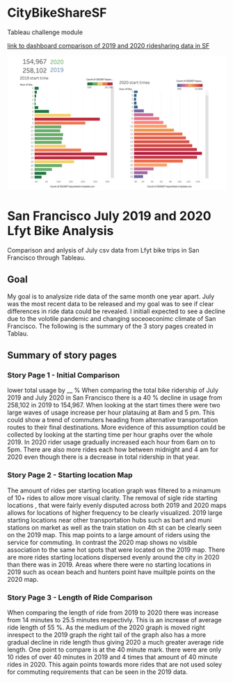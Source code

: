 # CityBikeShareSF
Tableau challenge module 

[link to dashboard comparison of 2019 and 2020 ridesharing data in SF](https://public.tableau.com/profile/robert.d.rustia#!/vizhome/Mod_14_challenge/2019-2020JulySFbikecomparison)

![preview of tables](https://github.com/misterrustia/CityBikeShareSF/blob/master/Screen%20Shot%202021-03-15%20at%206.10.01%20PM.png)


# San Francisco July 2019 and 2020 Lfyt Bike Analysis
Comparison and anlysis of July csv data from Lfyt bike trips in San Francisco through Tableau.

## Goal
My goal is to analysize ride data of the same month one year apart. July was the most recent data to be released and my goal was to see if clear differences in ride data could be revealed. I initiall expected to see a decline due to the volotile pandemic and changing soceoeconimc climate of San Francisco. The following is the summary of the 3 story pages created in Tablau.

## Summary of story pages
### Story Page 1 - Initial Comparison
lower total usage by __ % When comparing the total bike ridership of July 2019 and July 2020 in San Francisco there is a 40 % decline in usage from 258,102 in 2019 to 154,967. When looking at the start times there were two large waves of usage increase per hour platauing at 8am and 5 pm. This could show a trend of commuters heading from alternative transportation routes to their final destinations. More evidence of this assumption could be collected by looking at the starting time per hour graphs over the whole 2019. In 2020 rider usage gradually increased each hour from 6am on to 5pm. There are also more rides each how between midnight and 4 am for 2020 even though there is a decrease in total ridership in that year.

### Story Page 2 - Starting location Map
The amount of rides per starting location graph was filtered to a minamum of 10+ rides to allow more visual clarity. The removal of sigle ride starting locations , that were fairly evenly disputed across both 2019 and 2020 maps allows for locations of higher frequency to be clearly visualized. 2019 large starting locations near other transportation hubs such as bart and muni stations on market as well as the train station on 4th st can be clearly seen on the 2019 map. This map points to a large amount of riders using the service for commuting. In contrast the 2020 map shows no visible association to the same hot spots that were located on the 2019 map. There are more rides starting locations dispersed evenly around the city in 2020 than there was in 2019. Areas where there were no starting locations in 2019 such as ocean beach and hunters point have muiltple points on the 2020 map.

### Story Page 3 - Length of Ride Comparison
When comparing the length of ride from 2019 to 2020 there was increase from 14 minutes to 25.5 minutes respectivly. This is an increase of average ride length of 55 %. As the medium of the 2020 graph is moved right inrespect to the 2019 graph the right tail of the graph also has a more gradual decline in ride length thus giving 2020 a much greater average ride length. One point to compare is at the 40 minute mark. there were are only 10 rides of over 40 minutes in 2019 and 4 times that amount of 40 minute rides in 2020. This again points towards more rides that are not used soley for commuting requirements that can be seen in the 2019 data.
